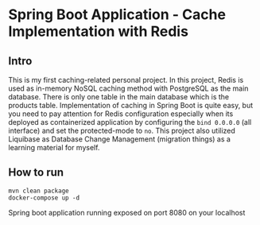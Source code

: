 # Spring Boot Application - Cache Implementation with Redis

## Intro

This is my first caching-related personal project. In this project, Redis is used as in-memory NoSQL caching method with PostgreSQL as the main database. There
is only one table in the main database which is the products table. Implementation of caching in Spring Boot is quite easy, but you need to pay attention
for Redis configuration especially when its deployed as containerized application by configuring the `bind 0.0.0.0` (all interface) and set the protected-mode
to `no`. This project also utilized Liquibase as Database Change Management (migration things) as a learning material for myself.

## How to run

```
mvn clean package
docker-compose up -d
```

Spring boot application running exposed on port 8080 on your localhost
